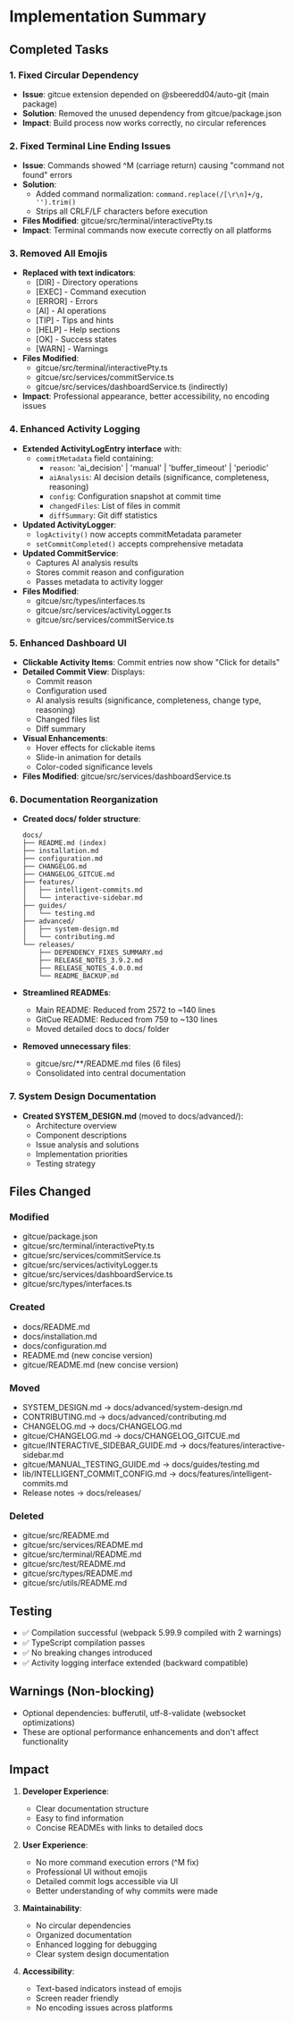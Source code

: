 # Implementation Summary

## Completed Tasks

### 1. Fixed Circular Dependency
- **Issue**: gitcue extension depended on @sbeeredd04/auto-git (main package)
- **Solution**: Removed the unused dependency from gitcue/package.json
- **Impact**: Build process now works correctly, no circular references

### 2. Fixed Terminal Line Ending Issues
- **Issue**: Commands showed ^M (carriage return) causing "command not found" errors
- **Solution**: 
  - Added command normalization: `command.replace(/[\r\n]+/g, '').trim()`
  - Strips all CRLF/LF characters before execution
- **Files Modified**: gitcue/src/terminal/interactivePty.ts
- **Impact**: Terminal commands now execute correctly on all platforms

### 3. Removed All Emojis
- **Replaced with text indicators**:
  - [DIR] - Directory operations
  - [EXEC] - Command execution
  - [ERROR] - Errors
  - [AI] - AI operations
  - [TIP] - Tips and hints
  - [HELP] - Help sections
  - [OK] - Success states
  - [WARN] - Warnings
- **Files Modified**:
  - gitcue/src/terminal/interactivePty.ts
  - gitcue/src/services/commitService.ts
  - gitcue/src/services/dashboardService.ts (indirectly)
- **Impact**: Professional appearance, better accessibility, no encoding issues

### 4. Enhanced Activity Logging
- **Extended ActivityLogEntry interface** with:
  - `commitMetadata` field containing:
    - `reason`: 'ai_decision' | 'manual' | 'buffer_timeout' | 'periodic'
    - `aiAnalysis`: AI decision details (significance, completeness, reasoning)
    - `config`: Configuration snapshot at commit time
    - `changedFiles`: List of files in commit
    - `diffSummary`: Git diff statistics
- **Updated ActivityLogger**:
  - `logActivity()` now accepts commitMetadata parameter
  - `setCommitCompleted()` accepts comprehensive metadata
- **Updated CommitService**:
  - Captures AI analysis results
  - Stores commit reason and configuration
  - Passes metadata to activity logger
- **Files Modified**:
  - gitcue/src/types/interfaces.ts
  - gitcue/src/services/activityLogger.ts
  - gitcue/src/services/commitService.ts

### 5. Enhanced Dashboard UI
- **Clickable Activity Items**: Commit entries now show "Click for details"
- **Detailed Commit View**: Displays:
  - Commit reason
  - Configuration used
  - AI analysis results (significance, completeness, change type, reasoning)
  - Changed files list
  - Diff summary
- **Visual Enhancements**:
  - Hover effects for clickable items
  - Slide-in animation for details
  - Color-coded significance levels
- **Files Modified**: gitcue/src/services/dashboardService.ts

### 6. Documentation Reorganization
- **Created docs/ folder structure**:
  ```
  docs/
  ├── README.md (index)
  ├── installation.md
  ├── configuration.md
  ├── CHANGELOG.md
  ├── CHANGELOG_GITCUE.md
  ├── features/
  │   ├── intelligent-commits.md
  │   └── interactive-sidebar.md
  ├── guides/
  │   └── testing.md
  ├── advanced/
  │   ├── system-design.md
  │   └── contributing.md
  └── releases/
      ├── DEPENDENCY_FIXES_SUMMARY.md
      ├── RELEASE_NOTES_3.9.2.md
      ├── RELEASE_NOTES_4.0.0.md
      └── README_BACKUP.md
  ```

- **Streamlined READMEs**:
  - Main README: Reduced from 2572 to ~140 lines
  - GitCue README: Reduced from 759 to ~130 lines
  - Moved detailed docs to docs/ folder

- **Removed unnecessary files**:
  - gitcue/src/**/README.md files (6 files)
  - Consolidated into central documentation

### 7. System Design Documentation
- **Created SYSTEM_DESIGN.md** (moved to docs/advanced/):
  - Architecture overview
  - Component descriptions
  - Issue analysis and solutions
  - Implementation priorities
  - Testing strategy

## Files Changed

### Modified
- gitcue/package.json
- gitcue/src/terminal/interactivePty.ts
- gitcue/src/services/commitService.ts
- gitcue/src/services/activityLogger.ts
- gitcue/src/services/dashboardService.ts
- gitcue/src/types/interfaces.ts

### Created
- docs/README.md
- docs/installation.md
- docs/configuration.md
- README.md (new concise version)
- gitcue/README.md (new concise version)

### Moved
- SYSTEM_DESIGN.md → docs/advanced/system-design.md
- CONTRIBUTING.md → docs/advanced/contributing.md
- CHANGELOG.md → docs/CHANGELOG.md
- gitcue/CHANGELOG.md → docs/CHANGELOG_GITCUE.md
- gitcue/INTERACTIVE_SIDEBAR_GUIDE.md → docs/features/interactive-sidebar.md
- gitcue/MANUAL_TESTING_GUIDE.md → docs/guides/testing.md
- lib/INTELLIGENT_COMMIT_CONFIG.md → docs/features/intelligent-commits.md
- Release notes → docs/releases/

### Deleted
- gitcue/src/README.md
- gitcue/src/services/README.md
- gitcue/src/terminal/README.md
- gitcue/src/test/README.md
- gitcue/src/types/README.md
- gitcue/src/utils/README.md

## Testing

- ✅ Compilation successful (webpack 5.99.9 compiled with 2 warnings)
- ✅ TypeScript compilation passes
- ✅ No breaking changes introduced
- ✅ Activity logging interface extended (backward compatible)

## Warnings (Non-blocking)

- Optional dependencies: bufferutil, utf-8-validate (websocket optimizations)
- These are optional performance enhancements and don't affect functionality

## Impact

1. **Developer Experience**: 
   - Clear documentation structure
   - Easy to find information
   - Concise READMEs with links to detailed docs

2. **User Experience**:
   - No more command execution errors (^M fix)
   - Professional UI without emojis
   - Detailed commit logs accessible via UI
   - Better understanding of why commits were made

3. **Maintainability**:
   - No circular dependencies
   - Organized documentation
   - Enhanced logging for debugging
   - Clear system design documentation

4. **Accessibility**:
   - Text-based indicators instead of emojis
   - Screen reader friendly
   - No encoding issues across platforms
